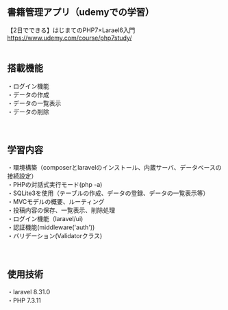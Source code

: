 ## 書籍管理アプリ（udemyでの学習）
【2日でできる】はじまてのPHP7×Larael6入門<br>
https://www.udemy.com/course/php7study/
<br><br>

## 搭載機能
・ログイン機能<br>
・データの作成<br>
・データの一覧表示<br>
・データの削除<br>
<br><br>

## 学習内容
・環境構築（composerとlaravelのインストール、内蔵サーバ、データベースの接続設定）<br>
・PHPの対話式実行モード(php -a)<br>
・SQLite3を使用（テーブルの作成、データの登録、データの一覧表示等）<br>
・MVCモデルの概要、ルーティング<br>
・投稿内容の保存、一覧表示、削除処理<br>
・ログイン機能（laravel/ui)<br>
・認証機能(middleware('auth'))<br>
・バリデーション(Validatorクラス)<br>
<br><br>

## 使用技術
・laravel 8.31.0<br>
・PHP 7.3.11
